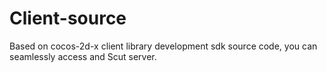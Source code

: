 Client-source
=============

Based on cocos-2d-x client library development sdk source code, you can seamlessly access and Scut server.
